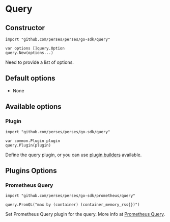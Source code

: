 # Query

## Constructor

```golang
import "github.com/perses/perses/go-sdk/query"

var options []query.Option
query.New(options...)
```
Need to provide a list of options.


## Default options

- None


## Available options

### Plugin

```golang
import "github.com/perses/perses/go-sdk/query" 

var common.Plugin plugin
query.Plugin(plugin)
```
Define the query plugin, or you can use [plugin builders](#plugins-options) available.


## Plugins Options

### Prometheus Query

```golang
import "github.com/perses/perses/go-sdk/prometheus/query"

query.PromQL("max by (container) (container_memory_rss{})")
```
Set Prometheus Query plugin for the query. More info at [Prometheus Query](./prometheus/query.md).